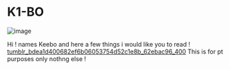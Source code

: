 # K1-BO
![image](https://github.com/user-attachments/assets/56608a25-41fd-4cc7-82f0-b6c9949d263c)

Hi ! names Keebo and here a few things i would like you to read ! 
[tumblr_bdea1d400682ef6b06053754d52c1e8b_62ebac96_400](https://github.com/user-attachments/assets/8001f6b8-b825-4b09-823a-ab3c0e40a017)
This is for pt purposes only nothng else ! 
